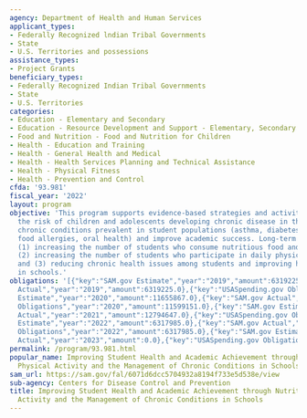 ```yaml
---
agency: Department of Health and Human Services
applicant_types:
- Federally Recognized lndian Tribal Governments
- State
- U.S. Territories and possessions
assistance_types:
- Project Grants
beneficiary_types:
- Federally Recognized Indian Tribal Governments
- State
- U.S. Territories
categories:
- Education - Elementary and Secondary
- Education - Resource Development and Support - Elementary, Secondary Education
- Food and Nutrition - Food and Nutrition for Children
- Health - Education and Training
- Health - General Health and Medical
- Health - Health Services Planning and Technical Assistance
- Health - Physical Fitness
- Health - Prevention and Control
cfda: '93.981'
fiscal_year: '2022'
layout: program
objective: 'This program supports evidence-based strategies and activities to reduce
  the risk of children and adolescents developing chronic disease in the future, manage
  chronic conditions prevalent in student populations (asthma, diabetes, epilepsy,
  food allergies, oral health) and improve academic success. Long-term outcomes include:
  (1) increasing the number of students who consume nutritious food and beverages,
  (2) increasing the number of students who participate in daily physical activity,
  and (3) reducing chronic health issues among students and improving health outcomes
  in schools.'
obligations: '[{"key":"SAM.gov Estimate","year":"2019","amount":6319225.0},{"key":"SAM.gov
  Actual","year":"2019","amount":6319225.0},{"key":"USASpending.gov Obligations","year":"2019","amount":6319225.0},{"key":"SAM.gov
  Estimate","year":"2020","amount":11655867.0},{"key":"SAM.gov Actual","year":"2020","amount":11599151.0},{"key":"USASpending.gov
  Obligations","year":"2020","amount":11599151.0},{"key":"SAM.gov Estimate","year":"2021","amount":12794647.0},{"key":"SAM.gov
  Actual","year":"2021","amount":12794647.0},{"key":"USASpending.gov Obligations","year":"2021","amount":12794647.0},{"key":"SAM.gov
  Estimate","year":"2022","amount":6317985.0},{"key":"SAM.gov Actual","year":"2022","amount":6317985.0},{"key":"USASpending.gov
  Obligations","year":"2022","amount":6317985.0},{"key":"SAM.gov Estimate","year":"2023","amount":6317985.0},{"key":"SAM.gov
  Actual","year":"2023","amount":0.0},{"key":"USASpending.gov Obligations","year":"2023","amount":7561089.68}]'
permalink: /program/93.981.html
popular_name: Improving Student Health and Academic Achievement through Nutrition,
  Physical Activity and the Management of Chronic Conditions in Schools
sam_url: https://sam.gov/fal/6071d6dcc5704932a8194f733e5d538e/view
sub-agency: Centers for Disease Control and Prevention
title: Improving Student Health and Academic Achievement through Nutrition, Physical
  Activity and the Management of Chronic Conditions in Schools
---
```

